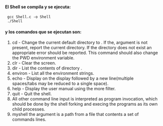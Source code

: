 #### El Shell se compila y se ejecuta:

     gcc Shell.c -o Shell
     ./Shell

#### y los comandos que se ejecutan son:


1. cd <directory> - Change the current default directory to <directory>. If the,<directory> argument is not present, report the current directory. If the directory does not exist an appropriate error should be reported. This command should also change the PWD environment variable.
2. clr - Clear the screen.               
3. dir <directory> - List the contents of directory <directory>.
4. environ - List all the environment strings.
5. echo <comment> - Display <comment> on the display followed by a new line(multiple spaces/tabs may be reduced to a single space).
6. help - Display the user manual using the more filter.
7. quit - Quit the shell.
8. All other command line input is interpreted as program invocation, which should be done by the shell forking and execing the programs as its own child processes.
9. myshell <batchfile> the argument is a path from a file that contents a set of commands lines.
